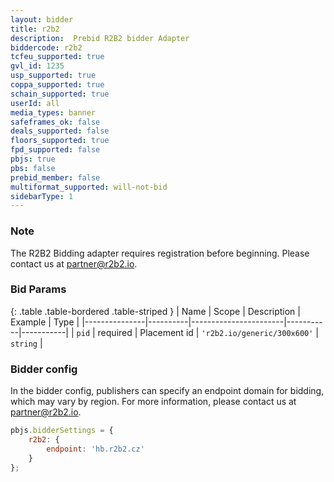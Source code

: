 ```yaml
---
layout: bidder
title: r2b2
description:  Prebid R2B2 bidder Adapter
biddercode: r2b2
tcfeu_supported: true
gvl_id: 1235
usp_supported: true
coppa_supported: true
schain_supported: true
userId: all
media_types: banner
safeframes_ok: false
deals_supported: false
floors_supported: true
fpd_supported: false
pbjs: true
pbs: false
prebid_member: false
multiformat_supported: will-not-bid
sidebarType: 1
---
```

### Note

The R2B2 Bidding adapter requires registration before beginning. Please contact us at [partner@r2b2.io](mailto:partner@r2b2.io).

### Bid Params

{: .table .table-bordered .table-striped }
| Name          | Scope    | Description           | Example   | Type      |
|---------------|----------|-----------------------|-----------|-----------|
| `pid`      | required | Placement id         | `'r2b2.io/generic/300x600'`    | `string` |

### Bidder config

In the bidder config, publishers can specify an endpoint domain for bidding, which may vary by region. For more information, please contact us at
[partner@r2b2.io](mailto:partner@r2b2.io).

```javascript
pbjs.bidderSettings = {
    r2b2: {
        endpoint: 'hb.r2b2.cz'
    }
};
```
